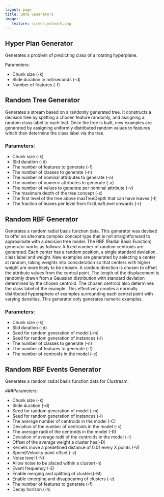 ```yaml
---
layout: page
title: Data Generators
image:
   feature: screen_network.png
---
```


## Hyper Plan Generator
Generates a problem of predicting class of a rotating hyperplane.

Parameters:
* Chunk size (-k)
* Slide duration in milliseconds (-d)
* Number of features (-f)

## Random Tree Generator
Generates a stream based on a randomly generated tree. It constructs a decision tree by splitting a chosen feature randomly, and assigning a random class label to each leaf. Once the tree is built, new examples are generated by assigning uniformly distributed random values to features which then determine the class label via the tree.

### Parameters:
* Chunk size (-k)
* Slid duration (-d)
* The number of features to generate (-f)
* The number of classes to generate (-n)
* The number of nominal attributes to generate (-o)
* The number of numeric attributes to generate (-u)
* The number of values to generate per nominal attribute (-v)
* The maximum depth of the tree concept (-x)
* The first level of the tree above maxTreeDepth that can have leaves (-l)
* The fraction of leaves per level from firstLeafLevel onwards (-r)

## Random RBF Generator
Generates a random radial basis function data. This generator was devised to offer an alternate complex concept type that is not straightforward to approximate with a decision tree model. The RBF (Radial Basis Function) generator works as follows: A fixed number of random centroids are generated. Each center has a random position, a single standard deviation, class label and weight. New examples are generated by selecting a center at random, taking weights into consideration so that centers with higher weight are more likely to be chosen. A random direction is chosen to offset the attribute values from the central point. The length of the displacement is randomly drawn from a Gaussian distribution with standard deviation determined by the chosen centroid. The chosen centroid also determines the class label of the example. This effectively creates a normally distributed hypersphere of examples surrounding each central point with varying densities. This generator only generates numeric examples.

### Parameters:
* Chunk size (-k)
* Slid duration (-d)
* Seed for random generation of model (-m)
* Seed for random generation of instances (-i)
* The number of classes to generate (-n)
* The number of features to generate (-f)
* The number of centroids in the model (-c)

## Random RBF Events Generator
Generates a random radial basis function data for Clustream.

###Parameters:
* Chunk size (-k)
* Slide duration (-d)
* Seed for random generation of model (-m)
* Seed for random generation of instances (-i)
* The average number of centroids in the model (-C)
* Deviation of the number of centroids in the model (-c)
* The average radii of the centroids in the model (-R)
* Deviation of average radii of the centroids in the model (-r)
* Offset of the average weight a cluster has(-D)
* Kernels move a predefined distance of 0.01 every X points (-V)
* Speed/Velocity point offset (-v)
* Noise level (-N)
* Allow noise to be placed within a cluster(-n)
* Event frequency (-E)
* Enable merging and splitting of clusters(-M)
* Enable emerging and disappearing of clusters (-e)
* The number of features to generate (-f)
* Decay horizon (-h)